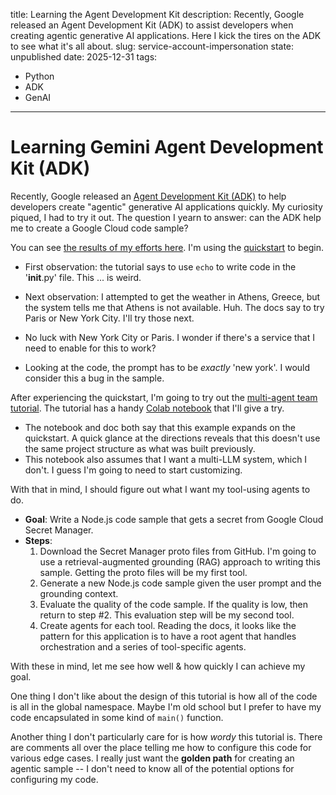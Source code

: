 title: Learning the Agent Development Kit
description: 
    Recently, Google released an Agent Development Kit (ADK) to assist
    developers when creating agentic generative AI applications. Here I kick the
    tires on the ADK to see what it's all about.
slug: service-account-impersonation
state: unpublished
date: 2025-12-31
tags:
- Python
- ADK
- GenAI

--------------------------------------------------------------------------------

# Learning Gemini Agent Development Kit (ADK)

Recently, Google released an
[Agent Development Kit (ADK)](https://google.github.io/adk-docs/)
to help developers create "agentic" generative AI applications quickly. My
curiosity piqued, I had to try it out. The question I yearn to answer: can the
ADK help me to create a Google Cloud code sample?

You can see
[the results of my efforts here](https://github.com/telpirion/LearningADK).
I'm using the
[quickstart](https://google.github.io/adk-docs/get-started/quickstart/#set-up-the-model)
to begin.

+ First observation: the tutorial says to use `echo` to write code in the
  '__init__.py' file. This ... is weird.

+ Next observation: I attempted to get the weather in Athens, Greece, but the
  system tells me that Athens is not available. Huh. The docs say to try
  Paris or New York City. I'll try those next.

+ No luck with New York City or Paris. I wonder if there's a service that I
  need to enable for this to work?

+ Looking at the code, the prompt has to be _exactly_ 'new york'. I would
  consider this a bug in the sample.

After experiencing the quickstart, I'm going to try out the
[multi-agent team tutorial](https://google.github.io/adk-docs/tutorials/agent-team/).
The tutorial has a handy
[Colab notebook]()
that I'll give a try.

+ The notebook and doc both say that this example expands on the quickstart.
  A quick glance at the directions reveals that this doesn't use the same
  project structure as what was built previously.
+ This notebook also assumes that I want a multi-LLM system, which I don't. I
  guess I'm going to need to start customizing.

With that in mind, I should figure out what I want my tool-using agents to do.

+ **Goal**: Write a Node.js code sample that gets a secret from Google Cloud
  Secret Manager.
+ **Steps**:
  1. Download the Secret Manager proto files from GitHub. I'm going to use
     a retrieval-augmented grounding (RAG) approach to writing this sample.
     Getting the proto files will be my first tool.
  2. Generate a new Node.js code sample given the user prompt and the grounding
     context.
  3. Evaluate the quality of the code sample. If the quality is low, then
     return to step #2. This evaluation step will be my second tool.
  4. Create agents for each tool. Reading the docs, it looks like the pattern
     for this application is to have a root agent that handles orchestration
     and a series of tool-specific agents.

With these in mind, let me see how well & how quickly I can achieve my goal.

One thing I don't like about the design of this tutorial is how all of the
code is all in the global namespace. Maybe I'm old school but I prefer to have
my code encapsulated in some kind of `main()` function.

Another thing I don't particularly care for is how _wordy_ this tutorial is.
There are comments all over the place telling me how to configure this code
for various edge cases. I really just want the **golden path** for creating
an agentic sample -- I don't need to know all of the potential options for
configuring my code.

<!-- RAW content below -- revise before publish

Pros:

+ Explicit separation of concerns for different agents & tools.
+ Configurable model settings for individual tools/agents

Cons:

+ Non-deterministic delegation of tasks, esp. evaluation
  - Couldn't get the evaluation agent to run WITHOUT explicitly telling the
    root agent to evaluate the sample.
+ Orchestration is handled by the orchestration LLM rather than an explicit
  chain
+ Confusing documentation
+ Only available in Python, which is not optimal for the team
+ Default logging to /tmp files -- traces not available. Genkit's traces are
  much more user-friendly
+ Unclear how to pass data into tools. Genkit's type definitions make it
  much easier to configure inputs & outputs.
  - In fact, it isn't clear that data IS being passed to the code generation
    agent.
+ Adding new tools to the multi-agent team requires adding new entries to the
  root agent prompt
+ Orchestration fails if return type of a tool is not a primitive data type.
+ LLM / AI configuration is imperative rather than declarative. Genkit allows
  us to bundle prompts & LLM configurations into a single prompt file.

tl;dr: If I wanted to write a pure Pythonic orchestration application, I would
use Langchain. The ADK obscures parts of the orchestration that I want to see
(traces, inputs and outputs) but forces me to think about sessions, runners,
async tasks, etc.

-->